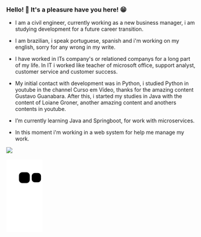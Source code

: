 ### Hello! 👋 It's a pleasure have you here! 😁 

- I am a civil engineer, currently working as a new business manager, i am studying development for a future career transition.

- I am brazilian, i speak portuguese, spanish and i'm working on my english, sorry for any wrong in my write.

- I have worked in ITs company's or relationed companys for a long part of my life. In IT i worked like teacher of microsoft office, support analyst, customer service and customer success. 

- My initial contact with development was in Python, i studied Python in youtube in the channel Curso em Vídeo, thanks for the amazing content Gustavo Guanabara. After this, i started my studies in Java with the content of Loiane Groner, another amazing content and anothers contents in youtube. 

- I’m currently learning Java and Springboot, for work with microservices.

- In this moment i'm working in a web system for help me manage my work.

<div> 
  <a href="https://www.linkedin.com/in/jhonataluiz/" target="_blank"><img src="https://img.shields.io/badge/-LinkedIn-%230077B5?style=for-the-badge&logo=linkedin&logoColor=white" target="_blank"></a> 
 
  ![Snake animation](https://github.com/luizjhonata/luizjhonata/blob/output/github-contribution-grid-snake.svg)
 
</div>

